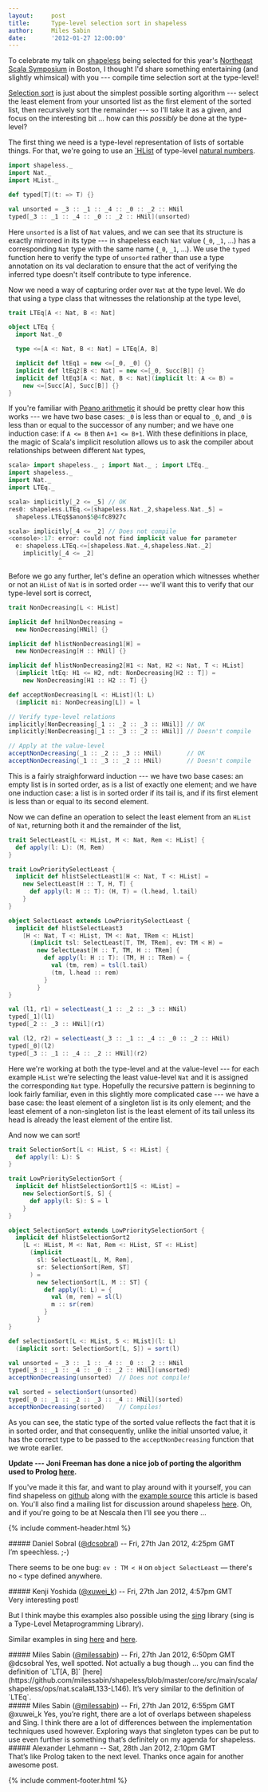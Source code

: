 ```yaml
---
layout:     post
title:      Type-level selection sort in shapeless
author:     Miles Sabin
date:       '2012-01-27 12:00:00'
---
```


To celebrate my talk on [shapeless][shapeless] being selected for this year's [Northeast Scala
Symposium][nescala] in Boston, I thought I'd share something entertaining (and slightly whimsical) with you ---
compile time selection sort at the type-level!

<span class="break"></span>

[Selection sort][selsort] is just about the simplest possible sorting algorithm --- select the least element from your
unsorted list as the first element of the sorted list, then recursively sort the remainder --- so I'll take it as a
given, and focus on the interesting bit ... how can this _possibly_ be done at the type-level?

The first thing we need is a type-level representation of lists of sortable things. For that, we're going to use an
[`HList][hlist] of type-level [natural numbers][nat].

```scala
import shapeless._
import Nat._
import HList._

def typed[T](t: => T) {}

val unsorted = _3 :: _1 :: _4 :: _0 :: _2 :: HNil
typed[_3 :: _1 :: _4 :: _0 :: _2 :: HNil](unsorted)
```

Here `unsorted` is a list of `Nat` values, and we can see that its structure is exactly mirrored in its type --- in
shapeless each `Nat` value (`_0`, `_1`, ...) has a corresponding `Nat` type with the same name (`_0`, `_1`, ...). We
use the `typed` function here to verify the type of `unsorted` rather than use a type annotation on its val
declaration to ensure that the act of verifying the inferred type doesn't itself contribute to type inference.

Now we need a way of capturing order over `Nat` at the type level. We do that using a type class that witnesses the
relationship at the type level,

```scala
trait LTEq[A <: Nat, B <: Nat]

object LTEq {
  import Nat._0

  type <=[A <: Nat, B <: Nat] = LTEq[A, B]

  implicit def ltEq1 = new <=[_0, _0] {}
  implicit def ltEq2[B <: Nat] = new <=[_0, Succ[B]] {}
  implicit def ltEq3[A <: Nat, B <: Nat](implicit lt: A <= B) =
    new <=[Succ[A], Succ[B]] {}
}
```

If you're familiar with [Peano arithmetic][peano] it should be pretty clear how this works --- we have two base cases:
`_0` is less than or equal to `_0`, and `_0` is less than or equal to the successor of any number; and we have one
induction case: if `A <= B` then `A+1 <= B+1`. With these definitions in place, the magic of Scala's implicit
resolution allows us to ask the compiler about relationships between different `Nat` types,

```scala
scala> import shapeless._ ; import Nat._ ; import LTEq._
import shapeless._
import Nat._
import LTEq._

scala> implicitly[_2 <= _5] // OK
res0: shapeless.LTEq.<=[shapeless.Nat._2,shapeless.Nat._5] =
  shapeless.LTEq$$anon$5@4fc8927c

scala> implicitly[_4 <= _2] // Does not compile
<console>:17: error: could not find implicit value for parameter
  e: shapeless.LTEq.<=[shapeless.Nat._4,shapeless.Nat._2]
    implicitly[_4 <= _2]
              ^
```

Before we go any further, let's define an operation which witnesses whether or not an `HList` of `Nat` is in sorted
order --- we'll want this to verify that our type-level sort is correct,

```scala
trait NonDecreasing[L <: HList]

implicit def hnilNonDecreasing =
  new NonDecreasing[HNil] {}

implicit def hlistNonDecreasing1[H] =
  new NonDecreasing[H :: HNil] {}

implicit def hlistNonDecreasing2[H1 <: Nat, H2 <: Nat, T <: HList]
  (implicit ltEq: H1 <= H2, ndt: NonDecreasing[H2 :: T]) =
    new NonDecreasing[H1 :: H2 :: T] {}

def acceptNonDecreasing[L <: HList](l: L)
  (implicit ni: NonDecreasing[L]) = l

// Verify type-level relations
implicitly[NonDecreasing[_1 :: _2 :: _3 :: HNil]] // OK
implicitly[NonDecreasing[_1 :: _3 :: _2 :: HNil]] // Doesn't compile

// Apply at the value-level
acceptNonDecreasing(_1 :: _2 :: _3 :: HNil)       // OK
acceptNonDecreasing(_1 :: _3 :: _2 :: HNil)       // Doesn't compile
```

This is a fairly straighforward induction --- we have two base cases: an empty list is in sorted order, as is a list
of exactly one element; and we have one induction case: a list is in sorted order if its tail is, and if its first
element is less than or equal to its second element.

Now we can define an operation to select the least element from an `HList` of `Nat`, returning both it and the
remainder of the list,

```scala
trait SelectLeast[L <: HList, M <: Nat, Rem <: HList] {
  def apply(l: L): (M, Rem)
}

trait LowPrioritySelectLeast {
  implicit def hlistSelectLeast1[H <: Nat, T <: HList] =
    new SelectLeast[H :: T, H, T] {
      def apply(l: H :: T): (H, T) = (l.head, l.tail)
    }
}

object SelectLeast extends LowPrioritySelectLeast {
  implicit def hlistSelectLeast3
    [H <: Nat, T <: HList, TM <: Nat, TRem <: HList]
      (implicit tsl: SelectLeast[T, TM, TRem], ev: TM < H) =
        new SelectLeast[H :: T, TM, H :: TRem] {
          def apply(l: H :: T): (TM, H :: TRem) = {
            val (tm, rem) = tsl(l.tail)
            (tm, l.head :: rem)
          }
        }
}

val (l1, r1) = selectLeast(_1 :: _2 :: _3 :: HNil)
typed[_1](l1)
typed[_2 :: _3 :: HNil](r1)

val (l2, r2) = selectLeast(_3 :: _1 :: _4 :: _0 :: _2 :: HNil)
typed[_0](l2)
typed[_3 :: _1 :: _4 :: _2 :: HNil](r2)
```

Here we're working at both the type-level and at the value-level --- for each example `HList` we're selecting the
least value-level `Nat` and it is assigned the corresponding `Nat` type. Hopefully the recursive pattern is beginning
to look fairly familiar, even in this slightly more complicated case --- we have a base case: the least element of a
singleton list is its only element; and the least element of a non-singleton list is the least element of its tail
unless its head is already the least element of the entire list.

And now we can sort!

```scala
trait SelectionSort[L <: HList, S <: HList] {
  def apply(l: L): S
}

trait LowPrioritySelectionSort {
  implicit def hlistSelectionSort1[S <: HList] =
    new SelectionSort[S, S] {
      def apply(l: S): S = l
    }
}

object SelectionSort extends LowPrioritySelectionSort {
  implicit def hlistSelectionSort2
    [L <: HList, M <: Nat, Rem <: HList, ST <: HList]
      (implicit
        sl: SelectLeast[L, M, Rem],
        sr: SelectionSort[Rem, ST]
      ) =
        new SelectionSort[L, M :: ST] {
          def apply(l: L) = {
            val (m, rem) = sl(l)
            m :: sr(rem)
          }
        }
}

def selectionSort[L <: HList, S <: HList](l: L)
  (implicit sort: SelectionSort[L, S]) = sort(l)

val unsorted = _3 :: _1 :: _4 :: _0 :: _2 :: HNil
typed[_3 :: _1 :: _4 :: _0 :: _2 :: HNil](unsorted)
acceptNonDecreasing(unsorted)  // Does not compile!

val sorted = selectionSort(unsorted)
typed[_0 :: _1 :: _2 :: _3 :: _4 :: HNil](sorted)
acceptNonDecreasing(sorted)    // Compiles!
```

As you can see, the static type of the sorted value reflects the fact that it is in sorted order, and that
consequently, unlike the initial unsorted value, it has the correct type to be passed to the `acceptNonDecreasing`
function that we wrote earlier.

**Update --- Joni Freeman has done a nice job of porting the algorithm used to Prolog [here][prolog].**

If you've made it this far, and want to play around with it yourself, you can find shapeless on [github][shapeless]
along with the [example source][sorting] this article is based on. You'll also find a mailing list for discussion
around shapeless [here][typelevel]. Oh, and if you're going to be at Nescala then I'll see you there ...

[shapeless]: https://github.com/milessabin/shapeless
[nescala]: http://nescala.org/
[selsort]: http://en.wikipedia.org/wiki/Selection_sort
[hlist]: https://github.com/milessabin/shapeless/blob/master/core/src/main/scala/shapeless/hlists.scala
[nat]: https://github.com/milessabin/shapeless/blob/master/core/src/main/scala/shapeless/nat.scala
[peano]: http://en.wikipedia.org/wiki/Peano_axioms
[prolog]: https://gist.github.com/1703501
[sorting]: https://github.com/milessabin/shapeless/blob/master/examples/src/main/scala/shapeless/examples/sorting.scala
[typelevel]: https://groups.google.com/forum/#!forum/typelevel

{% include comment-header.html %}

<div markdown="1">
##### Daniel Sobral (<a href="https://twitter.com/dcsobral">@dcsobral</a>) -- Fri, 27th Jan 2012, 4:25pm GMT
<div class="comment-body" markdown="1">
I’m speechless. ;-)

There seems to be one bug: `ev : TM < H` on `object SelectLeast` — there's no `<` type defined anywhere.
</div>
</div>

<div markdown="1">
##### Kenji Yoshida (<a href="https://twitter.com/xuwei_k">@xuwei_k</a>) -- Fri, 27th Jan 2012, 4:57pm GMT
<div class="comment-body" markdown="1">
Very interesting post!

But I think maybe this examples also possible using the [sing](https://github.com/okomok/sing/) library (sing is a
Type-Level Metaprogramming Library).

Similar examples in sing [here](https://github.com/okomok/sing/blob/0.1.0/src/test/scala/list/SortTest.scala) and
[here](https://github.com/okomok/sing/blob/0.1.0/src/test/scala/list/IsSortedTest.scala).
</div>
</div>

<div markdown="1">
##### Miles Sabin (<a href="https://twitter.com/milessabin">@milessabin</a>) -- Fri, 27th Jan 2012, 6:50pm GMT
<div class="comment-body" markdown="1">
@dcsobral Yes, well spotted. Not actually a bug though ... you can find the definition of `LT[A, B]`
[here](https://github.com/milessabin/shapeless/blob/master/core/src/main/scala/shapeless/ops/nat.scala#L133-L146).
It’s very similar to the definition of `LTEq`.
</div>
</div>

<div markdown="1">
##### Miles Sabin (<a href="https://twitter.com/milessabin">@milessabin</a>) -- Fri, 27th Jan 2012, 6:55pm GMT
<div class="comment-body" markdown="1">
@xuwei_k Yes, you’re right, there are a lot of overlaps between shapeless and Sing. I think there are a lot of
differences between the implementation techniques used however. Exploring ways that singleton types can be put to use
even further is something that’s definitely on my agenda for shapeless.
</div>
</div>

<div markdown="1">
##### Alexander Lehmann -- Sat, 28th Jan 2012, 2:10pm GMT
<div class="comment-body" markdown="1">
That’s like Prolog taken to the next level. Thanks once again for another awesome post.
</div>
</div>


<!-- COMMENTS_END -->

{% include comment-footer.html %}
